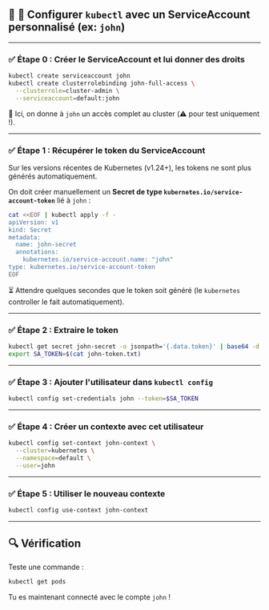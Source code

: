 ## 🔐 🔧 **Configurer `kubectl` avec un ServiceAccount personnalisé (ex: `john`)**

---

### ✅ **Étape 0 : Créer le ServiceAccount et lui donner des droits**

```bash
kubectl create serviceaccount john
kubectl create clusterrolebinding john-full-access \
  --clusterrole=cluster-admin \
  --serviceaccount=default:john
```

📝 Ici, on donne à `john` un accès complet au cluster (⚠️ pour test uniquement !).

---

### ✅ **Étape 1 : Récupérer le token du ServiceAccount**

Sur les versions récentes de Kubernetes (v1.24+), les tokens ne sont plus générés automatiquement.

On doit créer manuellement un **Secret de type `kubernetes.io/service-account-token`** lié à `john` :

```bash
cat <<EOF | kubectl apply -f -
apiVersion: v1
kind: Secret
metadata:
  name: john-secret
  annotations:
    kubernetes.io/service-account.name: "john"
type: kubernetes.io/service-account-token
EOF
```

⏳ Attendre quelques secondes que le token soit généré (le `kubernetes` controller le fait automatiquement).

---

### ✅ **Étape 2 : Extraire le token**

```bash
kubectl get secret john-secret -o jsonpath='{.data.token}' | base64 -d > john-token.txt
export SA_TOKEN=$(cat john-token.txt)
```

---

### ✅ **Étape 3 : Ajouter l'utilisateur dans `kubectl config`**

```bash
kubectl config set-credentials john --token=$SA_TOKEN
```

---

### ✅ **Étape 4 : Créer un contexte avec cet utilisateur**

```bash
kubectl config set-context john-context \
  --cluster=kubernetes \
  --namespace=default \
  --user=john
```

---

### ✅ **Étape 5 : Utiliser le nouveau contexte**

```bash
kubectl config use-context john-context
```

---

## 🔍 Vérification

Teste une commande :

```bash
kubectl get pods
```

Tu es maintenant connecté avec le compte `john` !
